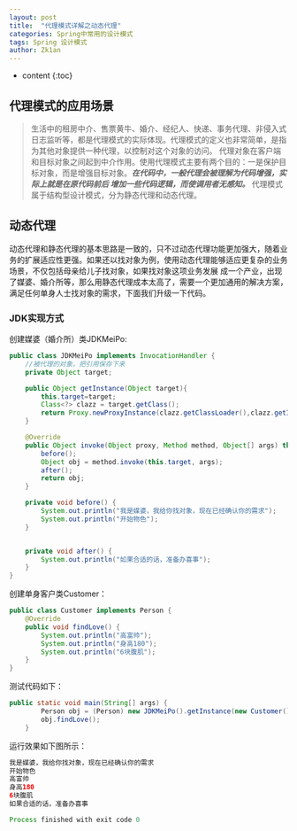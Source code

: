```yaml
---
layout: post
title:  "代理模式详解之动态代理"
categories: Spring中常用的设计模式
tags: Spring 设计模式
author: Zk1an
---
```


* content
{:toc}


## 代理模式的应用场景
>生活中的租房中介、售票黄牛、婚介、经纪人、快递、事务代理、非侵入式日志监听等，都是代理模式的实际体现。代理模式的定义也非常简单，是指为其他对象提供一种代理，以控制对这个对象的访问。
代理对象在客户端和目标对象之间起到中介作用。使用代理模式主要有两个目的：一是保护目标对象，而是增强目标对象。***在代码中，一般代理会被理解为代码增强，实际上就是在原代码前后
增加一些代码逻辑，而使调用者无感知。*** 代理模式属于结构型设计模式，分为静态代理和动态代理。

## 动态代理
动态代理和静态代理的基本思路是一致的，只不过动态代理功能更加强大，随着业务的扩展适应性更强。如果还以找对象为例，使用动态代理能够适应更复杂的业务场景，不仅包括母亲给儿子找对象，如果找对象这项业务发展
成一个产业，出现了媒婆、婚介所等，那么用静态代理成本太高了，需要一个更加通用的解决方案，满足任何单身人士找对象的需求，下面我们升级一下代码。

### JDK实现方式
创建媒婆（婚介所）类JDKMeiPo:
```java
public class JDKMeiPo implements InvocationHandler {
    //被代理的对象，把引用保存下来
    private Object target;

    public Object getInstance(Object target){
        this.target=target;
        Class<?> clazz = target.getClass();
        return Proxy.newProxyInstance(clazz.getClassLoader(),clazz.getInterfaces(),this);
    }

    @Override
    public Object invoke(Object proxy, Method method, Object[] args) throws Throwable {
        before();
        Object obj = method.invoke(this.target, args);
        after();
        return obj;
    }

    private void before() {
        System.out.println("我是媒婆，我给你找对象，现在已经确认你的需求");
        System.out.println("开始物色");
    }


    private void after() {
        System.out.println("如果合适的话，准备办喜事");
    }
}
```

创建单身客户类Customer：
```java
public class Customer implements Person {
    @Override
    public void findLove() {
        System.out.println("高富帅");
        System.out.println("身高180");
        System.out.println("6块腹肌");
    }
}
```

测试代码如下：
```java
public static void main(String[] args) {
        Person obj = (Person) new JDKMeiPo().getInstance(new Customer());
        obj.findLove();
    }
```

运行效果如下图所示：
```java
我是媒婆，我给你找对象，现在已经确认你的需求
开始物色
高富帅
身高180
6块腹肌
如果合适的话，准备办喜事

Process finished with exit code 0
```
